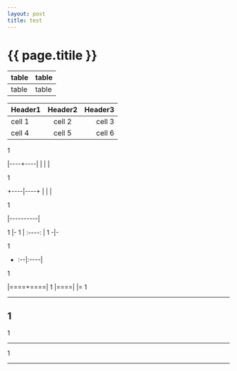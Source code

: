 ```yaml
---
layout: post
title: test
---
```

{{ page.titile }}
======

| table  | table  |
| ------ | ------ |
| table  | table  |

| Header1 | Header2 | Header3 |
|:--------|:-------:|--------:|
| cell 1  | cell 2  | cell 3  |
| cell 4  | cell 5  | cell 6  |

1

|----+----|
|    |    |

1

+----|----+
|    |    |

1

|----------|

1
|-
1
| :----: |
1
-|- 

1

+ :--|:----|

1

|====+====|
1
|====|
|=
1
***
1
---
1
- - - - -
1

----------
